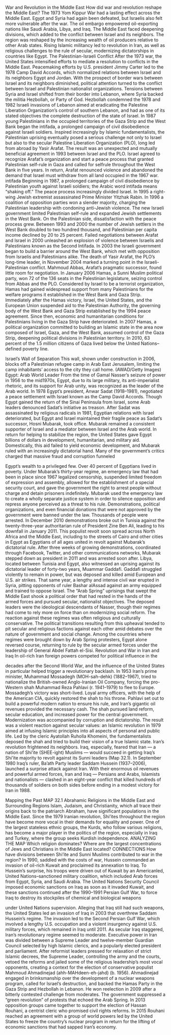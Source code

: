 War and Revolution in the Middle East
How did war and revolution reshape the Middle East? The 1973 Yom Kippur War had a lasting effect across the Middle East. Egypt and Syria had again been defeated, but Israelis also felt more vulnerable after the war. The oil embargo empowered oil-exporting nations like Saudi Arabia, Libya, and Iraq. The Middle East faced deepening divisions, which added to the conflict between Israel and its neighbors. The region was reshaped by the increasing wealth of oil producers relative to other Arab states. Rising Islamic militancy led to revolution in Iran, as well as religious challenges to the rule of secular, modernizing dictatorships in countries like Egypt. The Palestinian-Israeli Conflict After the 1973 war, the United States intensified efforts to mediate a resolution to conflicts in the Middle East. Peacemaking efforts by U.S. president Jimmy Carter led to the 1978 Camp David Accords, which normalized relations between Israel and its neighbors Egypt and Jordan. With the prospect of border wars between Israel and its neighbors diminished, political attention turned to the conflict between Israel and Palestinian nationalist organizations. Tensions between Syria and Israel shifted from their border into Lebanon, where Syria backed the militia Hezbollah, or Party of God. Hezbollah condemned the 1978 and 1982 Israeli invasions of Lebanon aimed at eradicating the Palestine Liberation Organization’s control of southern Lebanon, and had as one of its stated objectives the complete destruction of the state of Israel. In 1987 young Palestinians in the occupied territories of the Gaza Strip and the West Bank began the intifada, a prolonged campaign of civil disobedience against Israeli soldiers. Inspired increasingly by Islamic fundamentalists, the Palestinian uprising eventually posed a serious challenge not only to Israel but also to the secular Palestine Liberation Organization (PLO), long led from abroad by Yasir Arafat. The result was an unexpected and mutually beneficial agreement in 1993 between Israel and the PLO. Israel agreed to recognize Arafat’s organization and start a peace process that granted Palestinian self-rule in Gaza and called for selfrule throughout the West Bank in five years. In return, Arafat renounced violence and abandoned the demand that Israel must withdraw from all land occupied in the 1967 war. intifada Beginning in 1987, a prolonged campaign of civil disobedience by Palestinian youth against Israeli soldiers; the Arabic word intifada means “shaking off.” The peace process increasingly divided Israel. In 1995 a right-wing Jewish extremist assassinated Prime Minister Yitzhak Rabin. In 1996 a coalition of opposition parties won a slender majority, charging the Palestinian leadership with condoning anti-Jewish violence. The new Israeli government limited Palestinian self-rule and expanded Jewish settlements in the West Bank. On the Palestinian side, dissatisfaction with the peace process grew. Between 1993 and 2000 the number of Jewish settlers in the West Bank doubled to two hundred thousand, and Palestinian per capita income declined by 20 to 25 percent. Failed negotiations between Arafat and Israel in 2000 unleashed an explosion of violence between Israelis and Palestinians known as the Second Intifada. In 2003 the Israeli government began to build a barrier around the West Bank, which met with opposition from Israelis and Palestinians alike. The death of Yasir Arafat, the PLO’s long-time leader, in November 2004 marked a turning point in the Israeli-Palestinian conflict. Mahmoud Abbas, Arafat’s pragmatic successor, found little room for negotiation. In January 2006 Hamas, a Sunni Muslim political party, won 72 of the 136 seats in the Palestinian legislature, seizing control from Abbas and the PLO. Considered by Israel to be a terrorist organization, Hamas had gained widespread support from many Palestinians for the welfare programs it established in the West Bank and Gaza Strip. Immediately after the Hamas victory, Israel, the United States, and the European Union suspended aid to the Palestinian Authority, the governing body of the West Bank and Gaza Strip established by the 1994 peace agreement. Since then, economic and humanitarian conditions for Palestinians living in the Gaza Strip have deteriorated. In 2007 Hamas, a political organization committed to building an Islamic state in the area now composed of Israel, Gaza, and the West Bank, assumed control of the Gaza Strip, deepening political divisions in Palestinian territory. In 2010, 63 percent of the 1.5 million citizens of Gaza lived below the United Nations–defined poverty line.

Israel’s Wall of Separation This wall, shown under construction in 2006, blocks off a Palestinian refugee camp in Arab East Jerusalem, limiting the camp inhabitants’ access to the city they call home. (AWAD/Getty Images) Egypt: Arab World Leader From the time of Gamal Nasser’s seizure of power in 1956 to the mid1970s, Egypt, due to its large military, its anti-imperialist rhetoric, and its support for Arab unity, was recognized as the leader of the Arab world. In 1978 Egypt’s president, Anwar Sadat (1918–1981), negotiated a peace settlement with Israel known as the Camp David Accords. Though Egypt gained the return of the Sinai Peninsula from Israel, some Arab leaders denounced Sadat’s initiative as treason. After Sadat was assassinated by religious radicals in 1981, Egyptian relations with Israel deteriorated, but Egypt and Israel maintained their fragile peace as Sadat’s successor, Hosni Mubarak, took office. Mubarak remained a consistent supporter of Israel and a mediator between Israel and the Arab world. In return for helping to stabilize the region, the United States gave Egypt billions of dollars in development, humanitarian, and military aid. Domestically, this aid failed to yield economic development, and Mubarak ruled with an increasingly dictatorial hand. Many of the government’s critics charged that massive fraud and corruption funneled

Egypt’s wealth to a privileged few. Over 40 percent of Egyptians lived in poverty. Under Mubarak’s thirty-year regime, an emergency law that had been in place since 1967 legalized censorship, suspended limited freedom of expression and assembly, allowed for the establishment of a special security court, and gave the government the right to arrest people without charge and detain prisoners indefinitely. Mubarak used the emergency law to create a wholly separate justice system in order to silence opposition and repress anyone perceived as a threat to his rule. Demonstrations, political organizations, and even financial donations that were not approved by the government were banned under the law. Thousands of people were arrested. In December 2010 demonstrations broke out in Tunisia against the twenty-three-year authoritarian rule of President Zine Ben Ali, leading to his downfall in January 2011. This populist revolt soon spread across North Africa and the Middle East, including to the streets of Cairo and other cities in Egypt as Egyptians of all ages united in revolt against Mubarak’s dictatorial rule. After three weeks of growing demonstrations, coordinated through Facebook, Twitter, and other communications networks, Mubarak stepped down as president in 2011 and was arrested soon after. Libya, located between Tunisia and Egypt, also witnessed an uprising against its dictatorial leader of forty-two years, Muammar Gaddafi. Gaddafi struggled violently to remain in power, but was deposed and killed amid European and U.S. air strikes. That same year, a lengthy and intense civil war erupted in Syria, pitting opponents of ruler Bashar alAssad against an army equipped and trained to oppose Israel. The “Arab Spring” uprisings that swept the Middle East shook a political order that had rested in the hands of the armed forces and pursued secular, nationalist objectives. The deposed leaders were the ideological descendants of Nasser, though their regimes had come to rely more on force than on modernizing social reform. The reaction against these regimes was often religious and culturally conservative. The political transitions resulting from this upheaval tended to pit secular and religious factions against each other amid debates over the nature of government and social change. Among the countries where regimes were brought down by Arab Spring protesters, Egypt alone reversed course, returning to rule by the secular armed forces under the leadership of General Abdel Fattah el-Sisi. Revolution and War in Iran and Iraq In oil-rich Iran foreign powers competed for political influence in the

decades after the Second World War, and the influence of the United States in particular helped trigger a revolutionary backlash. In 1953 Iran’s prime minister, Muhammad Mossadegh (MOH-sah-dehk) (1882–1967), tried to nationalize the British-owned Anglo-Iranian Oil Company, forcing the pro-Western shah Muhammad Reza Pahlavi (r. 1941–1979) to flee to Europe. Mossadegh’s victory was short-lived. Loyal army officers, with the help of the American CIA, quickly restored the shah to his throne. Pahlavi set out to build a powerful modern nation to ensure his rule, and Iran’s gigantic oil revenues provided the necessary cash. The shah pursued land reform, secular education, and increased power for the central government. Modernization was accompanied by corruption and dictatorship. The result was a violent reaction against secular values: an Islamic revolution in 1979 aimed at infusing Islamic principles into all aspects of personal and public life. Led by the cleric Ayatollah Ruholla Khomeini, the fundamentalists deposed the shah and tried to build their vision of a true Islamic state. Iran’s revolution frightened its neighbors. Iraq, especially, feared that Iran — a nation of Shi’ite (SHEE-ight) Muslims — would succeed in getting Iraq’s Shi’ite majority to revolt against its Sunni leaders (Map 32.1). In September 1980 Iraq’s ruler, Ba’ath Party leader Saddam Hussein (1937–2006), launched a surprise attack against Iran. With their enormous oil revenues and powerful armed forces, Iran and Iraq — Persians and Arabs, Islamists and nationalists — clashed in an eight-year conflict that killed hundreds of thousands of soldiers on both sides before ending in a modest victory for Iran in 1988.

Mapping the Past
MAP 32.1 Abrahamic Religions in the Middle East and Surrounding Regions Islam, Judaism, and Christianity, which all trace their origins back to the patriarch Abraham, have significant populations in the Middle East. Since the 1979 Iranian revolution, Shi’ites throughout the region have become more vocal in their demands for equality and power. One of the largest stateless ethnic groups, the Kurds, who follow various religions, has become a major player in the politics of the region, especially in Iraq and Turkey, where the group seeks Kurdish independence. ANALYZING THE MAP Which religion dominates? Where are the largest concentrations of Jews and Christians in the Middle East located? CONNECTIONS How have divisions between Shi’ite and Sunni Muslims contributed to war in the region? In 1990, saddled with the costs of war, Hussein commanded an invasion of oil-rich Kuwait and proclaimed its annexation to Iraq. To Hussein’s surprise, his troops were driven out of Kuwait by an Americanled, United Nations–sanctioned military coalition, which included Arab forces from Egypt, Syria, and Saudi Arabia. The United Nations Security Council imposed economic sanctions on Iraq as soon as it invaded Kuwait, and these sanctions continued after the 1990–1991 Persian Gulf War, to force Iraq to destroy its stockpiles of chemical and biological weapons

under United Nations supervision. Alleging that Iraq still had such weapons, the United States led an invasion of Iraq in 2003 that overthrew Saddam Hussein’s regime. The invasion led to the Second Persian Gulf War, which involved a lengthy U.S. occupation and a violent insurgency against U.S. military forces, which remained in Iraq until 2011. As secular Iraq staggered, Iran’s revolutionary regime seemed to moderate. Executive power in Iran was divided between a Supreme Leader and twelve-member Guardian Council selected by high Islamic clerics, and a popularly elected president and parliament. After reformist leaders pressed for relaxation of strict Islamic decrees, the Supreme Leader, controlling the army and the courts, vetoed the reforms and jailed some of the religious leadership’s most vocal opponents, creating a context for the election of conservative populist Mahmoud Ahmadinejad (ahh-MAHdeen-eh-jahd) (b. 1956). Ahmadinejad engaged in brinksmanship over the development of a nuclear weapons program, called for Israel’s destruction, and backed the Hamas Party in the Gaza Strip and Hezbollah in Lebanon. He won reelection in 2009 after a bitterly contested challenge from moderates. The government suppressed a “green revolution” of protests that echoed the Arab Spring. In 2013 opposition groups came together to support the election of Hassan Rouhani, a centrist cleric who promised civil rights reforms. In 2015 Rouhani reached an agreement with a group of world powers led by the United States to freeze the country’s nuclear program in return for the lifting of economic sanctions that had sapped Iran’s economy.
